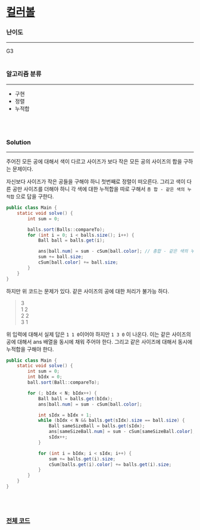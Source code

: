 # [컬러볼](https://www.acmicpc.net/problem/10800)

### 난이도

***
G3
<br><br>

### 알고리즘 분류

***

* 구현
* 정렬
* 누적합

<br><br>

### Solution

***

주어진 모든 공에 대해서 색이 다르고 사이즈가 보다 작은 모든 공의 사이즈의 합을 구하는 문제이다.

자신보다 사이즈가 작은 공들을 구해야 하니 첫번째로 정렬이 떠오른다. 그리고 색이 다른 공만 사이즈를 더해야 하니 각 색에 대한 누적합을 따로 구해서 `총 합 - 같은 색의 누적합` 으로 답을 구한다.

```java
public class Main {
    static void solve() {
        int sum = 0;

        balls.sort(Balls::compareTo);
        for (int i = 0; i < balls.size(); i++) {
            Ball ball = balls.get(i);

            ans[ball.num] = sum - cSum[ball.color]; // 총합 - 같은 색의 누적합
            sum += ball.size;
            cSum[ball.color] += ball.size;
        }
    }
}
```

하지만 위 코드는 문제가 있다. 같은 사이즈의 공에 대한 처리가 불가능 하다.

> 3     
> 1 2       
> 2 2       
> 3 1

위 입력에 대해서 실제 답은 `1 1 0`이어야 하지만 `1 3 0` 이 나온다. 이는 같은 사이즈의 공에 대해서 ans 배열을 동시에 채워 주어야 한다. 그리고 같은 사이즈에 대해서 동시에 누적합을 구해야 한다.

```java
public class Main {
    static void solve() {
        int sum = 0;
        int bIdx = 0;
        ball.sort(Ball::compareTo);

        for (; bIdx < N; bIdx++) {
            Ball ball = balls.get(bIdx);
            ans[ball.num] = sum - cSum[ball.color];

            int sIdx = bIdx + 1;
            while (bIdx < N && balls.get(sIdx).size == ball.size) {
                Ball sameSizeBall = balls.get(sIdx);
                ans[sameSizeBall.num] = sum - cSum[sameSizeBall.color];
                sIdx++;
            }

            for (int i = bIdx; i < sIdx; i++) {
                sum += balls.get(i).size;
                cSum[balls.get(i).color] += balls.get(i).size;
            }
        }
    }
}
```

<br><br>

### [전체 코드](https://github.com/Jungmin-Seo0527/CodingTest/blob/main/src/prefixSum/BOJ10800_컬러볼.java)
